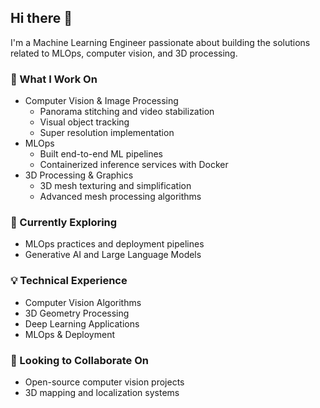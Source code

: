 ## Hi there 👋

I'm a Machine Learning Engineer passionate about building the solutions related to MLOps, computer vision, and 3D processing.

### 🔭 What I Work On
- Computer Vision & Image Processing
  - Panorama stitching and video stabilization
  - Visual object tracking 
  - Super resolution implementation
- MLOps
  - Built end-to-end ML pipelines
  - Containerized inference services with Docker
- 3D Processing & Graphics
  - 3D mesh texturing and simplification
  - Advanced mesh processing algorithms

### 🌱 Currently Exploring
- MLOps practices and deployment pipelines
- Generative AI and Large Language Models

### 💡 Technical Experience
- Computer Vision Algorithms
- 3D Geometry Processing
- Deep Learning Applications
- MLOps & Deployment

### 👯 Looking to Collaborate On
- Open-source computer vision projects
- 3D mapping and localization systems



<!-- Feel free to connect with me for collaborations or discussions about computer vision and robotics! -->

<!--
**Ssong24/Ssong24** is a ✨ _special_ ✨ repository because its `README.md` (this file) appears on your GitHub profile.

Here are some ideas to get you started:

- 🔭 I’m currently working on ...
- 🌱 I’m currently learning ...
- 👯 I’m looking to collaborate on ...
- 🤔 I’m looking for help with ...
- 💬 Ask me about ...
- 📫 How to reach me: ...
- 😄 Pronouns: ...
- ⚡ Fun fact: ...
-->
